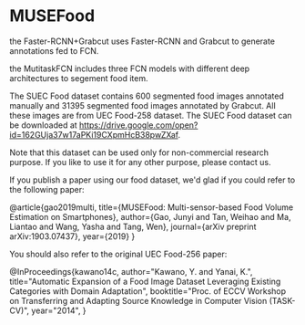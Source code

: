 # MUSEFood
the Faster-RCNN+Grabcut uses Faster-RCNN and Grabcut to generate annotations fed to FCN.

the MutitaskFCN includes three FCN models with different deep architectures to segement food item.

The SUEC Food dataset contains 600 segmented food images annotated manually and 31395 segmented food images annotated by Grabcut. All these images are from UEC Food-258 dataset. The SUEC Food dataset can be downloaded at https://drive.google.com/open?id=162GUja37w17aPKi19CXpmHcB38pwZXaf.

Note that this dataset can be used only for non-commercial research purpose. If you like to use it for any other purpose, please contact us.

If you publish a paper using our food dataset, we'd glad if you could refer to the following paper:

@article{gao2019multi,
  title={MUSEFood: Multi-sensor-based Food Volume Estimation on Smartphones},
  author={Gao, Junyi and Tan, Weihao and Ma, Liantao and Wang, Yasha and Tang, Wen},
  journal={arXiv preprint arXiv:1903.07437},
  year={2019}
}

You should also refer to the original UEC Food-256 paper:

@InProceedings{kawano14c,
 author="Kawano, Y. and Yanai, K.",
 title="Automatic Expansion of a Food Image Dataset Leveraging Existing Categories with Domain Adaptation",
 booktitle="Proc. of ECCV Workshop on Transferring and Adapting Source
Knowledge in Computer Vision (TASK-CV)",
 year="2014",
}
